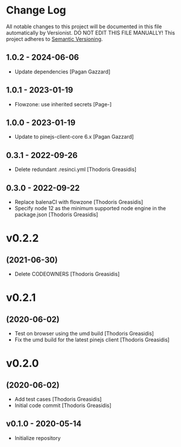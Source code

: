 # Change Log

All notable changes to this project will be documented in this file
automatically by Versionist. DO NOT EDIT THIS FILE MANUALLY!
This project adheres to [Semantic Versioning](http://semver.org/).

## 1.0.2 - 2024-06-06

* Update dependencies [Pagan Gazzard]

## 1.0.1 - 2023-01-19

* Flowzone: use inherited secrets [Page-]

## 1.0.0 - 2023-01-19

* Update to pinejs-client-core 6.x [Pagan Gazzard]

## 0.3.1 - 2022-09-26

* Delete redundant .resinci.yml [Thodoris Greasidis]

## 0.3.0 - 2022-09-22

* Replace balenaCI with flowzone [Thodoris Greasidis]
* Specify node 12 as the minimum supported node engine in the package.json [Thodoris Greasidis]

# v0.2.2
## (2021-06-30)

* Delete CODEOWNERS [Thodoris Greasidis]

# v0.2.1
## (2020-06-02)

* Test on browser using the umd build [Thodoris Greasidis]
* Fix the umd build for the latest pinejs client [Thodoris Greasidis]

# v0.2.0
## (2020-06-02)

* Add test cases [Thodoris Greasidis]
* Initial code commit [Thodoris Greasidis]

## v0.1.0 - 2020-05-14

* Initialize repository
